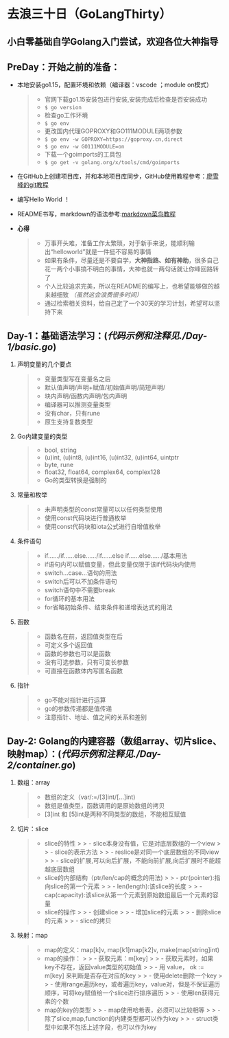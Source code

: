# 去浪三十日（GoLangThirty）


## 小白零基础自学Golang入门尝试，欢迎各位大神指导


## PreDay：开始之前的准备：

- 本地安装go1.15，配置环境和依赖（编译器：vscode ；module on模式）
    > - 官网下载go1.15安装包进行安装,安装完成后检查是否安装成功
    > - ` $ go version `
    > - 检查go工作环境
    > - ` $ go env `
    > - 更改国内代理GOPROXY和GO111MODULE两项参数
    > - ` $ go env -w GOPROXY=https://goproxy.cn,direct `
    > - ` $ go env -w GO111MODULE=on `
    > - 下载一个goimports的工具包
    > - ` $ go get -v golang.org/x/tools/cmd/goimports `

- 在GitHub上创建项目库，并和本地项目库同步，GitHub使用教程参考：[廖雪峰的git教程](https://www.liaoxuefeng.com/wiki/896043488029600)
- 编写Hello World ！
- README书写，markdown的语法参考:[markdown菜鸟教程](https://www.runoob.com/markdown/md-tutorial.html)

- **心得**
    > - 万事开头难，准备工作太繁琐，对于新手来说，能顺利输出“helloworld”就是一件挺不容易的事情
    > - 如果有条件，尽量还是不要自学，**大神指路、如有神助**，很多自己花一两个小事搞不明白的事情，大神也就一两句话就让你峰回路转了
    > - 个人比较追求完美，所以在README的编写上，也希望能够做的越来越细致 *（虽然这会浪费很多时间）* 
    > - 通过检索相关资料，给自己定了一个30天的学习计划，希望可以坚持下来


## Day-1：基础语法学习：(*代码示例和注释见./Day-1/basic.go*)
1. 声明变量的几个要点
    > - 变量类型写在变量名之后
    > - 默认值声明/声明+赋值/初始值声明/简短声明/
    > - 块内声明/函数内声明/包内声明
    > - 编译器可以推测变量类型
    > - 没有char，只有rune
    > - 原生支持复数类型

2. Go内建变量的类型
    > - bool, string
    > - (u)int, (u)int8, (u)int16, (u)int32, (u)int64, uintptr
    > -  byte, rune 
    > - float32, float64, complex64, complex128
    > - Go的类型转换是强制的

3. 常量和枚举
    > - 未声明类型的const常量可以以任何类型使用
    > - 使用const代码块进行普通枚举
    > - 使用const代码块和iota公式进行自增值枚举

4. 条件语句
    > - if……/if……else……/if……else if……else……/基本用法
    > - if语句内可以赋值变量，但此变量仅限于该if代码块内使用
    > - switch...case...语句的用法
    > - switch后可以不加条件语句
    > - switch语句中不需要break
    > - for循环的基本用法
    > - for省略初始条件、结束条件和递增表达式的用法

5. 函数
    > - 函数名在前，返回值类型在后
    > - 可定义多个返回值
    > - 函数的参数也可以是函数
    > - 没有可选参数，只有可变长参数
    > - 可直接在函数体内写匿名函数

6. 指针
    > - go不能对指针进行运算
    > - go的参数传递都是值传递
    > - 注意指针、地址、值之间的关系和差别



## Day-2: Golang的内建容器（数组array、切片slice、映射map）：(*代码示例和注释见./Day-2/container.go*)
1. 数组：array
    > - 数组的定义（var/:=/[3]int/[...]int)
    > - 数组是值类型，函数调用的是原始数组的拷贝
    > - [3]int 和 [5]int是两种不同类型的数组，不能相互赋值

2. 切片：slice
    > - slice的特性
        > > - slice本身没有值，它是对底层数组的一个view
        > > - slice的表示方法
        > > - reslice是对同一个底层数组的不同view
        > > - slice的扩展,可以向后扩展，不能向前扩展,向后扩展时不能超越底层数组
    > - slice的内部结构（ptr/len/cap的概念的用法)
        > > - ptr(pointer):指向slice的第一个元素
        > > - len(length):该slice的长度
        > > - cap(capacity):该slice从第一个元素到原始数组最后一个元素的容量
    > - slice的操作
        > > - 创建slice
        > > - 增加slice的元素
        > > - 删除slice的元素
        > > - slice的拷贝

3. 映射：map
    > - map的定义：map[k]v, map[k1]map[k2]v, make(map[string]int)
    > - map的操作：
        > > - 获取元素：m[key]
        > > - 获取元素时，如果key不存在，返回value类型的初始值
        > > - 用 value， ok := m[key] 来判断是否存在对应的key
        > > - 使用delete删除一个key
        > > - 使用range遍历key，或者遍历key，value对，但是不保证遍历顺序，可将key赋值给一个slice进行排序遍历
        > > - 使用len获得元素的个数
    > - map的key的类型
        > > - map使用哈希表，必须可以比较相等
        > > - 除了slice,map,function的内建类型都可以作为key
        > > - struct类型中如果不包括上述字段，也可以作为key



